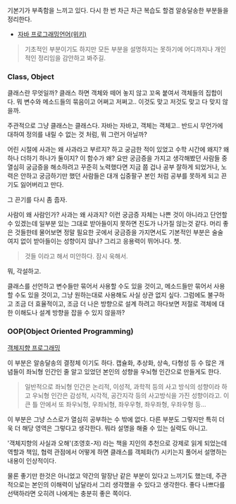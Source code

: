 
기본기가 부족함을 느끼고 있다. 다시 한 번 차근 차근 복습도 할겸 알송달송한 부분들을 정리한다.

- [자바 프로그래밍언어(위키)](https://ko.wikipedia.org/wiki/%EC%9E%90%EB%B0%94_(%ED%94%84%EB%A1%9C%EA%B7%B8%EB%9E%98%EB%B0%8D_%EC%96%B8%EC%96%B4) "자바 프로그래밍언어")

>기초적인 부분이기도 하지만 모든 부분을 설명하지는 못하기에 어디까지나 개인적인 정리임을 감안하고 봐주길. 

### Class, Object

클래스란 무엇일까? 클래스 하면 객체와 떼어 놓지 않고 꼬옥 붙여서 객체들의 집합이다. 
뭐 변수와 메소드들의 묶음이고 어쩌고 저쩌고.. 이것도 맞고 저것도 맞고 다 맞지 않을까.

주관적으로 그냥 클래스는 클래스다. 자바는 자바고, 객체는 객체고.. 반드시 무언가에 대하여 
정의를 내릴 수 없는 것 처럼, 뭐 그런거 아닐까?

어린 시절에 사과는 왜 사과라고 부르지? 하고 궁금한 적이 있었고 수학 시간에 왜지? 
왜 하나 더하기 하나가 둘이지? 이 함수가 왜? 요딴 궁금증을 가지고 생각해봤던 사람들 중 
열심히 궁금증을 해소하려고 꾸준히 노력했다면 지금 쯤 겁나 공부 잘하게 되었거나, 노력은 
안하고 궁금하기만 했던 사람들은 대개 십중팔구 본인 처럼 공부를 못하게 되고 끈기도 잃어버리고 만다.

그 끈기를 다시 좀 줍자.

사람이 왜 사람인가? 사과는 왜 사과지? 이런 궁금증 자체는 나쁜 것이 아니라고 단언할 수 있겠는데
일부분 있는 그대로 받아들이지 못하면 진도가 나가질 않는것 같다. 머리 좋은 것들한테 물어보면 
정말 필요한 곳에서 궁금증을 가지면서도 기본적인 부분은 술술 여지 없이 받아들이는 성향이지 않나?
그리고 응용력이 뛰어나다. 쳇.

>것들 이라고 해서 미안하다. 잠시 욱해서.

뭐, 각설하고.

클래스를 선언하고 변수들만 묶어서 사용할 수도 있을 것이고, 메소드들만 묶어서 사용할 수도 있을 것이고, 
그냥 원하는대로 사용해도 사실 상관 없지 싶다. 그럼에도 불구하고 조금 더 효율적이고, 조금 더 나은 방향으로 
설계 하려고 하다보면 저절로 객체에 대한 이해도나 설계 방향을 잡을 수 있지 않을까?

### OOP(Object Oriented Programming)

[객체지향 프로그래밍](https://ko.wikipedia.org/wiki/%EA%B0%9D%EC%B2%B4_%EC%A7%80%ED%96%A5_%ED%94%84%EB%A1%9C%EA%B7%B8%EB%9E%98%EB%B0%8D "위키백과")

이 부분은 알송달송의 결정체 이기도 하다. 캡슐화, 추상화, 상속, 다형성 등 수 많은 개념들이 좌뇌형 인간인 줄 
알고 있었던 본인의 성향을 우뇌형 인간으로 만들게도 한다.

>일반적으로 좌뇌형 인간은 논리적, 이성적, 과학적 등의 사고 방식의 성향이라 하고 우뇌형 인간은 감성적, 시각적, 공간지각 등의
사고방식을 가진 성향이라고. 이 큰 틀 안에서 또 좌우뇌형, 우좌뇌형, 좌우우형, 좌우좌형, 우좌우형 등...

이 부분은 그냥 스스로가 열심히 공부하는 수 밖에 없다. 다른 부분도 그렇지만 특히 더욱 더 해당 영역은
그렇다고 생각한다. 뭐라 설명을 해줄 수 있는 실력도 아니고.

'객체지향의 사실과 오해'(조영호-저) 라는 책을 지인의 추천으로 강제로 읽게 되었는데
역할과 책임, 협력 관점에서 어떻게 하면 클래스를 객체화(?) 시키는지 풀어서 설명하는 내용이 인상적이다.

물론 좋기만 한것은 아니었고 약간의 말장난 같은 부분이 있다고 느끼기도 했는데, 주관적으로는 본인의 이해력이 
남달라서 그리 생각했을 수 있다고 생각한다. 좋다 나쁘다를 선택하라면 오히려 나에게는 충분히 좋은 쪽이다.


